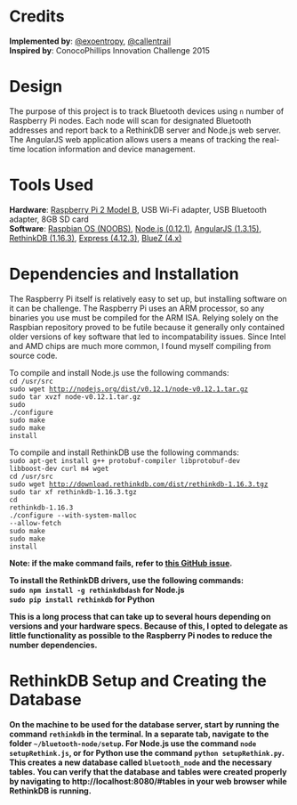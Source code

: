 Credits
=======
<b>Implemented by</b>: <a href="https://github.com/exoentropy/">@exoentropy</a>, <a href="https://github.com/callentrail/">@callentrail</a><br>
<b>Inspired by</b>: ConocoPhillips Innovation Challenge 2015

Design
======
The purpose of this project is to track Bluetooth devices using <code>n</code> number of Raspberry Pi nodes. Each node will scan for designated Bluetooth addresses and report back to a RethinkDB server and Node.js web server. The AngularJS web application allows users a means of tracking the real-time location information and device management.

Tools Used
==========
<b>Hardware</b>: <a href="http://www.raspberrypi.org/products/raspberry-pi-2-model-b/">Raspberry Pi 2 Model B</a>, USB Wi-Fi adapter, USB Bluetooth adapter, 8GB SD card<br>
<b>Software</b>: <a href="http://www.raspberrypi.org/help/noobs-setup/">Raspbian OS (NOOBS)</a>, <a href="https://nodejs.org/">Node.js (0.12.1)</a>, <a href="https://angularjs.org/">AngularJS (1.3.15)</a>, <a href="http://rethinkdb.com/">RethinkDB (1.16.3)</a>, <a href="http://expressjs.com/">Express (4.12.3)</a>, <a href="http://www.bluez.org/">BlueZ (4.x)</a>

Dependencies and Installation
=============================
The Raspberry Pi itself is relatively easy to set up, but installing software on it can be challenge. The Raspberry Pi uses an ARM processor, so any binaries you use must be compiled for the ARM ISA. Relying solely on the Raspbian repository proved to be futile because it generally only contained older versions of key software that led to incompatability issues. Since Intel and AMD chips are much more common, I found myself compiling from source code.

To compile and install Node.js use the following commands:<br>
<code>cd /usr/src</code><br>
<code>sudo wget http://nodejs.org/dist/v0.12.1/node-v0.12.1.tar.gz</code><br>
<code>sudo tar xvzf node-v0.12.1.tar.gz</code><br>
<code>sudo ./configure</code><br>
<code>sudo make</code><br>
<code>sudo make install</code><br>

To compile and install RethinkDB use the following commands:<br>
<code>sudo apt-get install g++ protobuf-compiler libprotobuf-dev libboost-dev curl m4 wget</code><br>
<code>cd /usr/src</code><br>
<code>sudo wget http://download.rethinkdb.com/dist/rethinkdb-1.16.3.tgz</code><br>
<code>sudo tar xf rethinkdb-1.16.3.tgz</code><br>
<code>cd rethinkdb-1.16.3</code><br>
<code>./configure --with-system-malloc --allow-fetch</code><br>
<code>sudo make</code><br>
<code>sudo make install</code><br>

<b>Note: if the make command fails, refer to <a href="https://github.com/rethinkdb/rethinkdb/issues/2193">this GitHub issue</a>.<br>

To install the RethinkDB drivers, use the following commands:<br>
<code>sudo npm install -g rethinkdbdash</code> for Node.js<br>
<code>sudo pip install rethinkdb</code> for Python

This is a long process that can take up to several hours depending on versions and your hardware specs. Because of this, I opted to delegate as little functionality as possible to the Raspberry Pi nodes to reduce the number dependencies.

RethinkDB Setup and Creating the Database
=========================================
On the machine to be used for the database server, start by running the command <code>rethinkdb</code> in the terminal. In a separate tab, navigate to the folder <code>~/bluetooth-node/setup</code>. For Node.js use the command <code>node setupRethink.js</code>, or for Python use the command <code>python setupRethink.py</code>. This creates a new database called <code>bluetooth_node</code> and the necessary tables. You can verify that the database and tables were created properly by navigating to http://localhost:8080/#tables in your web browser while RethinkDB is running.
